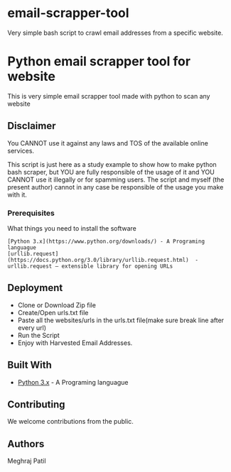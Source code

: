 # email-scrapper-tool
Very simple bash script to crawl email addresses from a specific website.
# Python email scrapper tool for website

This is very simple email scrapper tool made with python to scan any website


## Disclaimer

You CANNOT use it against any laws and TOS of the available online services.

This script is just here as a study example to show how to make python bash scraper, but YOU are fully responsible of the usage of it and YOU CANNOT use it illegally or for spamming users. The script and myself (the present author) cannot in any case be responsible of the usage you make with it.


### Prerequisites

What things you need to install the software

```
[Python 3.x](https://www.python.org/downloads/) - A Programing languague
[urllib.request](https://docs.python.org/3.0/library/urllib.request.html)  - urllib.request — extensible library for opening URLs

```

## Deployment

* Clone or Download Zip file
* Create/Open urls.txt file 
* Paste all the websites/urls in the urls.txt file(make sure break line after every url)
* Run the Script
* Enjoy with Harvested Email Addresses.

## Built With

* [Python 3.x](https://www.python.org/) - A Programing languague

## Contributing

We welcome contributions from the public.

## Authors
Meghraj Patil
